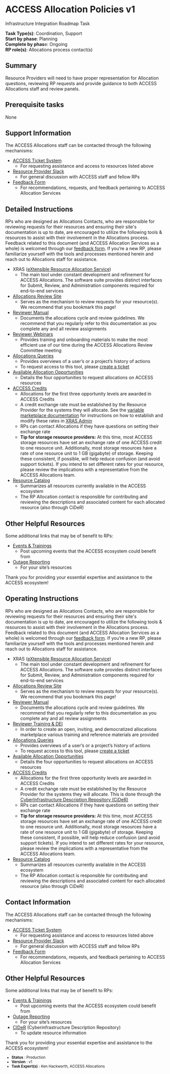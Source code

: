 # ACCESS Allocation Policies v1

Infrastructure Integration Roadmap Task

**Task Type(s)**: Coordination, Support  
**Start by phase**: Planning  
**Complete by phas**e: Ongoing  
**RP role(s)**: Allocations process contact(s)

## Summary

Resource Providers will need to have proper representation for Allocation questions, reviewing RP requests and provide guidance to both ACCESS Allocations staff and review panels.

## Prerequisite tasks

None

## Support Information

The ACCESS Allocations staff can be contacted through the following mechanisms:

* [ACCESS Ticket System](https://support.access-ci.org/open-a-ticket)
    * For requesting assistance and access to resources listed above
* [Resource Provider Slack](https://rpaccesscommu-wyz4369.slack.com)
    * For general discussion with ACCESS staff and fellow RPs
* [Feedback Form](https://docs.google.com/forms/d/e/1FAIpQLSdn-SXokNB_5s0r2SA_S9ZIZWZFlVPRD2OHepTH5HY2YND_zw/viewform)
    * For recommendations, requests, and feedback pertaining to ACCESS Allocation Services

## Detailed Instructions

RPs who are designed as Allocations Contacts, who are responsible for reviewing requests for their resources and ensuring their site's documentation is up to date, are encouraged to utilize the following tools & resources to assist with their involvement in the Allocations process. Feedback related to this document (and ACCESS Allocation Services as a whole) is welcomed through our [feedback form](https://docs.google.com/forms/d/e/1FAIpQLSdn-SXokNB_5s0r2SA_S9ZIZWZFlVPRD2OHepTH5HY2YND_zw/viewform). If you’re a new RP, please familiarize yourself with the tools and processes mentioned herein and reach out to Allocations staff for assistance.

* XRAS ([eXtensible Resource Allocation Service](https://allocations.access-ci.org/about-xras))
    * The main tool under constant development and refinement for ACCESS Allocations. The software suite provides distinct interfaces for Submit, Review, and Administration components required for end-to-end services
* [Allocations Review Site](https://review-access.xras.org/login)
    * Serves as the mechanism to review requests for your resource(s). We recommend that you bookmark this page!
* [Reviewer Manual](https://docs.google.com/document/d/1s0TLyKTXrKFjjVGJxE-7nwyzHfAwX-sjjBOJbsiprf4/edit#)
    * Documents the allocations cycle and review guidelines. We recommend that you regularly refer to this documentation as you complete any and all review assignments
* [Reviewer Webinars](https://drive.google.com/drive/folders/11TA2bibv0OxlkUWUba6cph6Fe1sGCcWi)
    * Provides training and onboarding materials to make the most efficient use of our time during the ACCESS Allocations Review Committee meeting
* [Allocations Queries](https://xacct-admin.access-ci.org/allocations_queries)
    * Provides overviews of a user’s or a project’s history of actions
    * To request access to this tool, please [create a ticket](https://support.access-ci.org/open-a-ticket)
* [Available Allocation Opportunities](https://allocations.access-ci.org/prepare-requests-overview)
    * Details the four opportunities to request allocations on ACCESS resources
* [ACCESS Credits](https://allocations.access-ci.org/use-credits-overview)
    * Allocations for the first three opportunity levels are awarded in ACCESS Credits
    * A credit exchange rate must be established by the Resource Provider for the systems they will allocate. See the [variable marketplace documentation](https://access-ci.atlassian.net/wiki/spaces/ACP/pages/1238073366/Variable+Marketplace+RP+Documentation#Variable-Marketplace) for instructions on how to establish and modify these rates in [XRAS Admin](https://admin-access.xras.org/)
    * RPs can contact Allocations if they have questions on setting their exchange rate
    * **Tip for storage resource providers:** At this time, most ACCESS storage resources
      have set an exchange rate of one ACCESS credit to one resource unit. Additionally,
      most storage resources have a rate of one resource unit to 1 GB (gigabyte)
      of storage. Keeping these consistent, if possible, will help reduce confusion
      (and avoid support tickets). If you intend to set different rates for your resource,
      please review the implications with a representative from the ACCESS Allocations team.
* [Resource Catalog](https://allocations.access-ci.org/resources)
    * Summarizes all resources currently available in the ACCESS ecosystem
    * The RP Allocation contact is responsible for contributing and reviewing the descriptions and associated content for each allocated resource (also through CiDeR)

## Other Helpful Resources

Some additional links that may be of benefit to RPs:

* [Events & Trainings](https://support.access-ci.org/events)
    * Post upcoming events that the ACCESS ecosystem could benefit from
* [Outage Reporting](https://operations.access-ci.org/infrastructure_news)
    * For your site’s resources

Thank you for providing your essential expertise and assistance to the ACCESS ecosystem!


## Operating Instructions

RPs who are designed as Allocations Contacts, who are responsible for reviewing requests for their resources and ensuring their site's documentation is up to date, are encouraged to utilize the following tools & resources to assist with their involvement in the Allocations process. Feedback related to this document (and ACCESS Allocation Services as a whole) is welcomed through our [feedback form](https://docs.google.com/forms/d/e/1FAIpQLSdn-SXokNB_5s0r2SA_S9ZIZWZFlVPRD2OHepTH5HY2YND_zw/viewform). If you’re a new RP, please familiarize yourself with the tools and processes mentioned herein and reach out to Allocations staff for assistance.

* XRAS ([eXtensible Resource Allocation Service](https://allocations.access-ci.org/about-xras))
    * The main tool under constant development and refinement for ACCESS Allocations. The software suite provides distinct interfaces for Submit, Review, and Administration components required for end-to-end services
* [Allocations Review Site](https://review-access.xras.org/login)
    * Serves as the mechanism to review requests for your resource(s). We recommend that you bookmark this page!
* [Reviewer Manual](https://docs.google.com/document/d/1s0TLyKTXrKFjjVGJxE-7nwyzHfAwX-sjjBOJbsiprf4/edit#)
    * Documents the allocations cycle and review guidelines. We recommend that you regularly refer to this documentation as you complete any and all review assignments
* [Reviewer Training & DEI](https://drive.google.com/drive/folders/1-ENSP1gvqGi5H2w_bKjwr6ocvVJaT-kw)
    * In order to create an open, inviting, and democratized allocations marketplace various training and reference materials are provided
* [Allocations Queries](https://xacct-admin.access-ci.org/allocations_queries)
    * Provides overviews of a user’s or a project’s history of actions
    * To request access to this tool, please [create a ticket](https://support.access-ci.org/open-a-ticket)
* [Available Allocation Opportunities](https://allocations.access-ci.org/prepare-requests-overview)
    * Details the four opportunities to request allocations on ACCESS resources
* [ACCESS Credits](https://allocations.access-ci.org/use-credits-overview)
    * Allocations for the first three opportunity levels are awarded in ACCESS Credits
    * A credit exchange rate must be established by the Resource Provider for the systems they will allocate. This is done through the [CyberInfrastructure Description Repository (CiDeR)](https://cider.access-ci.org/login)
    * RPs can contact Allocations if they have questions on setting their exchange rate
    * **Tip for storage resource providers:** At this time, most ACCESS storage resources
      have set an exchange rate of one ACCESS credit to one resource unit. Additionally,
      most storage resources have a rate of one resource unit to 1 GB (gigabyte)
      of storage. Keeping these consistent, if possible, will help reduce confusion
      (and avoid support tickets). If you intend to set different rates for your resource,
      please review the implications with a representative from the ACCESS Allocations team.
* [Resource Catalog](https://allocations.access-ci.org/resources)
    * Summarizes all resources currently available in the ACCESS ecosystem
    * The RP Allocation contact is responsible for contributing and reviewing the descriptions and associated content for each allocated resource (also through CiDeR)

## Contact Information

The ACCESS Allocations staff can be contacted through the following mechanisms:

* [ACCESS Ticket System](https://support.access-ci.org/open-a-ticket)
    * For requesting assistance and access to resources listed above
* [Resource Provider Slack](https://rpaccesscommu-wyz4369.slack.com)
    * For general discussion with ACCESS staff and fellow RPs
* [Feedback Form](https://docs.google.com/forms/d/e/1FAIpQLSdn-SXokNB_5s0r2SA_S9ZIZWZFlVPRD2OHepTH5HY2YND_zw/viewform)
    * For recommendations, requests, and feedback pertaining to ACCESS Allocation Services

## Other Helpful Resources

Some additional links that may be of benefit to RPs:

* [Events & Trainings](https://support.access-ci.org/events)
    * Post upcoming events that the ACCESS ecosystem could benefit from
* [Outage Reporting](https://operations.access-ci.org/infrastructure_news)
    * For your site’s resources
* [CIDeR](https://cider.access-ci.org/login) (Cyberinfrastructure Description Repository)
    * To update resource information

Thank you for providing your essential expertise and assistance to the ACCESS ecosystem!

<sub>
<ul class="document-meta-data">
    <li><strong>Status</strong> : Production</li>
    <li><strong>Version</strong> : v1</li>
    <li><strong>Task Expert(s)</strong> : Ken Hackworth, ACCESS Allocations</li>
</ul>
</sub>
<br/>
<br/>
